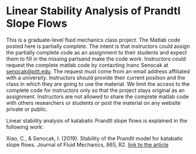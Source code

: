 
# Linear Stability Analysis of Prandtl Slope Flows
This is a graduate-level fluid mechanics class project. The Matlab code posted here is partially complete. The intent is that instructors could assign the partially complete code as an assignment to their students and expect them to fill in the missing partsand make the code work. Instructors could request the complete matlab code by contacting Inanc Senocak at senocak@pitt.edu. The request must come from an email address affiliated with a university. Instructors should provide their current position and the class in which they are going to use the material. We limit the access to the complete code for instructors only so that the project stays original as an assignment. Instructors are not allowed to share the complete matlab code with others researchers or students or post the material on any website private or public.

Linear stability analysis of katabatic Prandtl slope flows is explained in the following work: 

Xiao, C., & Senocak, I. (2019). Stability of the Prandtl model for katabatic slope flows. Journal of Fluid Mechanics, 865, R2. [link to the article](https://doi.org/10.1017/jfm.2019.132)
